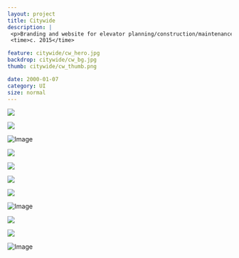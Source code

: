 ```yaml
---
layout: project
title: Citywide
description: |
 <p>Branding and website for elevator planning/construction/maintenance consultants based out of New York.</p>
 <time>c. 2015</time>

feature: citywide/cw_hero.jpg
backdrop: citywide/cw_bg.jpg
thumb: citywide/cw_thumb.png

date: 2000-01-07
category: UI
size: normal
---
```


<p class="half"><img src="{{site.project_img_path}}citywide/cw_cards.jpg"></p>
<p class="half"><img src="{{site.project_img_path}}citywide/cw_tablet.jpg"></p>

![Image]({{site.project_img_path}}citywide/cw_type.jpg)

<p class="half"><img src="{{site.project_img_path}}citywide/cw_book.jpg"></p>
<p class="half"><img src="{{site.project_img_path}}citywide/cw_recipe.jpg"></p>

<p class="half"><img src="{{site.project_img_path}}citywide/cw_proposal.jpg"></p>
<p class="half"><img src="{{site.project_img_path}}citywide/cw_signage.jpg"></p>

![Image]({{site.project_img_path}}citywide/cw_homepage.jpg)

<p class="half"><img src="{{site.project_img_path}}citywide/cw_hamburgiose.jpg"></p>
<p class="half"><img src="{{site.project_img_path}}citywide/cw_cpu_black.jpg"></p>

![Image]({{site.project_img_path}}citywide/cw_site.jpg)
